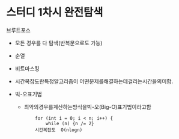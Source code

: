 # 스터디 1차시 완전탐색


브루트포스
  - 모든 경우를 다 탐색(반복문으로도 가능) 
  - 순열
  - 비트마스킹


- 시간복잡도란특정알고리즘이 어떤문제를해결하는데걸리는시간을의미함.
- 빅-오표기법
  - 최악의경우를계산하는방식을빅-오(Big-O)표기법이라고함
  
            for (int i = 0; i < n; i++) {
                while (n) {n /= 2} 
            시간복잡도  O(nlogn)



